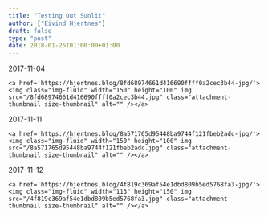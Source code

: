 ```yaml
---
title: "Testing Out Sunlit"
author: ["Eivind Hjertnes"]
draft: false
type: "post"
date: 2018-01-25T01:00:00+01:00
---
```


2017-11-04

<a id="orgfad58f7"></a>

<div class="HTML">
  <div></div>

<figure class="gallery-item">

</div>

```text
<a href='https://hjertnes.blog/8fd68974661d416690ffff0a2cec3b44-jpg/'><img class="img-fluid" width="150" height="100" img src="/8fd68974661d416690ffff0a2cec3b44.jpg" class="attachment-thumbnail size-thumbnail" alt="" /></a>
```

<div class="HTML">
  <div></div>

</figure>

</div>

2017-11-11

<a id="org4717e97"></a>

<div class="HTML">
  <div></div>

<figure class="gallery-item">

</div>

```text
<a href='https://hjertnes.blog/8a571765d95448ba9744f121fbeb2adc-jpg/'><img class="img-fluid" width="150" height="100" img src="/8a571765d95448ba9744f121fbeb2adc.jpg" class="attachment-thumbnail size-thumbnail" alt="" /></a>
```

<div class="HTML">
  <div></div>

</figure>

</div>

2017-11-12

<a id="org7c79c2f"></a>

<div class="HTML">
  <div></div>

<figure class="gallery-item">

</div>

```text
<a href='https://hjertnes.blog/4f819c369af54e1dbd809b5ed5768fa3-jpg/'><img class="img-fluid" width="113" height="150" img src="/4f819c369af54e1dbd809b5ed5768fa3.jpg" class="attachment-thumbnail size-thumbnail" alt="" /></a>
```

<div class="HTML">
  <div></div>

</figure>

</div>
